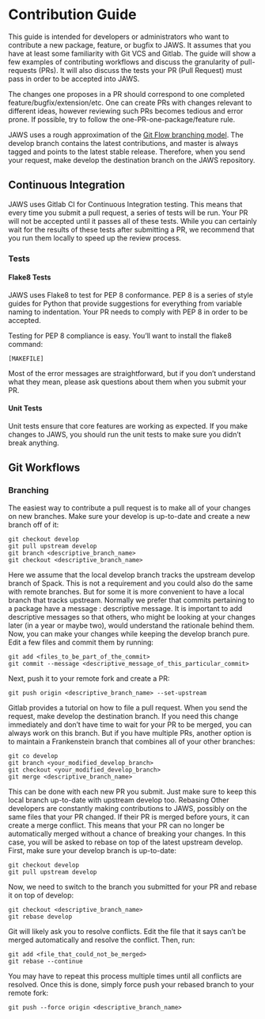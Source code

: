 # Contribution Guide

This guide is intended for developers or administrators who want to contribute a new package, feature, or bugfix to JAWS. It assumes that you have at least some familiarity with Git VCS and Gitlab. The guide will show a few examples of contributing workflows and discuss the granularity of pull-requests (PRs). It will also discuss the tests your PR (Pull Request) must pass in order to be accepted into JAWS.

The changes one proposes in a PR should correspond to one completed feature/bugfix/extension/etc. One can create PRs with changes relevant to different ideas, however reviewing such PRs becomes tedious and error prone. If possible, try to follow the one-PR-one-package/feature rule.


JAWS uses a rough approximation of the [Git Flow branching model](http://nvie.com/posts/a-successful-git-branching-model/). The develop branch contains the latest contributions, and master is always tagged and points to the latest stable release. Therefore, when you send your request, make develop the destination branch on the JAWS repository.


## Continuous Integration

JAWS uses Gitlab CI for Continuous Integration testing. This means that every time you submit a pull request, a series of tests will be run. Your PR will not be accepted until it passes all of these tests. While you can certainly wait for the results of these tests after submitting a PR, we recommend that you run them locally to speed up the review process.
 

### Tests

#### Flake8 Tests

JAWS uses Flake8 to test for PEP 8 conformance. PEP 8 is a series of style guides for Python that provide suggestions for everything from variable naming to indentation. Your PR needs to comply with PEP 8 in order to be accepted.

Testing for PEP 8 compliance is easy. You’ll want to install the flake8 command:

```
[MAKEFILE]
```

Most of the error messages are straightforward, but if you don’t understand what they mean, please ask questions about them when you submit your PR.


#### Unit Tests

Unit tests ensure that core features are working as expected. If you make changes to JAWS, you should run the unit tests to make sure you didn’t break anything.


## Git Workflows

### Branching

The easiest way to contribute a pull request is to make all of your changes on new branches. Make sure your develop is up-to-date and create a new branch off of it:

```
git checkout develop
git pull upstream develop
git branch <descriptive_branch_name>
git checkout <descriptive_branch_name>
```

Here we assume that the local develop branch tracks the upstream develop branch of Spack. This is not a requirement and you could also do the same with remote branches. But for some it is more convenient to have a local branch that tracks upstream.
Normally we prefer that commits pertaining to a package <package-name> have a message <package-name>: descriptive message. It is important to add descriptive messages so that others, who might be looking at your changes later (in a year or maybe two), would understand the rationale behind them.
Now, you can make your changes while keeping the develop branch pure. Edit a few files and commit them by running:

```
git add <files_to_be_part_of_the_commit>
git commit --message <descriptive_message_of_this_particular_commit>
```
 
Next, push it to your remote fork and create a PR:

```
git push origin <descriptive_branch_name> --set-upstream
```

Gitlab provides a tutorial on how to file a pull request. When you send the request, make develop the destination branch.
If you need this change immediately and don’t have time to wait for your PR to be merged, you can always work on this branch. But if you have multiple PRs, another option is to maintain a Frankenstein branch that combines all of your other branches:

```
git co develop
git branch <your_modified_develop_branch>
git checkout <your_modified_develop_branch>
git merge <descriptive_branch_name>
```
 
This can be done with each new PR you submit. Just make sure to keep this local branch up-to-date with upstream develop too.
Rebasing
Other developers are constantly making contributions to JAWS, possibly on the same files that your PR changed. If their PR is merged before yours, it can create a merge conflict. This means that your PR can no longer be automatically merged without a chance of breaking your changes. In this case, you will be asked to rebase on top of the latest upstream develop.
First, make sure your develop branch is up-to-date:

```
git checkout develop
git pull upstream develop
```

Now, we need to switch to the branch you submitted for your PR and rebase it on top of develop:

```
git checkout <descriptive_branch_name>
git rebase develop
```
 
Git will likely ask you to resolve conflicts. Edit the file that it says can’t be merged automatically and resolve the conflict. Then, run:

```
git add <file_that_could_not_be_merged>
git rebase --continue
```
 
You may have to repeat this process multiple times until all conflicts are resolved. Once this is done, simply force push your rebased branch to your remote fork:

```
git push --force origin <descriptive_branch_name>
```

